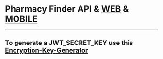 # Pharmacy Finder API & [WEB](https://github.com/voidnowhere/PharmacyFinderWEB) & [MOBILE](https://github.com/voidnowhere/PharmacyFinderMobile)

<hr>

## To generate a JWT_SECRET_KEY use this [Encryption-Key-Generator](https://www.allkeysgenerator.com/Random/Security-Encryption-Key-Generator.aspx)